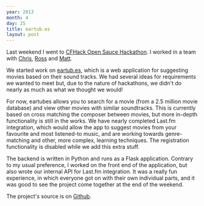 ```yaml
---
year: 2013
month: 4
day: 25
title: eartub.es
layout: post
---
```


<p>Last weekend I went to <a href="http://www.cs.cf.ac.uk/hackathon" target="_blank">CFHack Open Sauce Hackathon</a>. I worked in a team with <a href="http://christopher-gwilliams.com" target="_blank">Chris</a>, <a href="https://twitter.com/OnyxNoir" target="_blank">Ross</a> and <a href="http://users.cs.cf.ac.uk/M.P.John/" target="_blank">Matt</a>.</p>
<p>We started work on <a href="http://eartub.es" target="_blank">eartub.es</a>, which is a web application for suggesting movies based on their sound tracks. We had several ideas for requirements we wanted to meet but, due to the nature of hackathons, we didn't do nearly as much as what we thought we would!</p>
<p>For now, eartubes allows you to search for a movie (from a 2.5 million movie database) and view other movies with similar soundtracks. This is currently based on cross matching the composer between movies, but more in-depth functionality is still in the works. We have nearly completed Last.fm integration, which would allow the app to suggest movies from your favourite and most listened-to music, and are working towards genre-matching and other, more complex, learning techniques. The registration functionality is disabled while we add this extra stuff.</p>
<p>The backend is written in Python and runs as a Flask application. Contrary to my usual preference, I worked on the front end of the application, but also wrote our internal API for Last.fm integration. It was a really fun experience, in which everyone got on with their own individual parts, and it was good to see the project come together at the end of the weekend.</p>
<p>The project's source is on <a href="https://github.com/encima/eartubes" target="_blank">Github</a>.</p>
